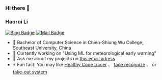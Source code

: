 ### Hi there 👋
### Haorui Li
[![Blog Badge](https://img.shields.io/badge/blog-25k%20pageview-brightgreen)](https://blog.csdn.net/weixin_46233323) [![Mail Badge](https://img.shields.io/badge/-Li.haor@hotmail.com-c14438?style=flat-square&logo=Gmail&logoColor=white&link=mailto:Li.haor@hotmail.com)](mailto:Li.haor@hotmail.com)
- 🔭 Bachelor of Computer Science in Chien-Shiung Wu College, Southeast University, China 
- 🌱 Currently working on "Using ML for meteorological early warning"
- 💬 Ask me about my projects on [this email adress](Li.haor@hotmail.com)
- ⚡ Fun fact: You may like [Healthy Code tracer](https://github.com/haoruilee/M5Stack_Healthy_code_tracer) 、 [face recognize](https://github.com/haoruilee/Face_recognize) 、 or [take-out system](https://github.com/haoruilee/ZuiSuWaiMai-MFC)
<!--
[![Blog Badge](https://img.shields.io/badge/-Isha_Gupta-1ca0f1?style=flat-square&logo=twitter&logoColor=white&link=https://twitter.com/Isha_1321)](https://twitter.com/Isha_1321)  [![Linkedin Badge](https://img.shields.io/badge/-Isha_Gupta-blue?style=flat-square&logo=Linkedin&logoColor=white&link=https://www.linkedin.com/in/ishagupta20//)](https://www.linkedin.com/in/ishagupta20/) [![Gmail Badge](https://img.shields.io/badge/-ishagupta2103@gmail.com-c14438?style=flat-square&logo=Gmail&logoColor=white&link=mailto:ishagupta2103@gmail.com)](mailto:ishagupta2103@gmail.com)
---------------------------------------------------------------------------------------------------------------------------------------------------------------------------------
### About

-  **Learning :** Full-Stack Development :zap: | Open-Source :fire:	
-  **Languages :** Python, C, JavaScript
-  **Hobbies :** Articles & Music :headphones:
-  **Fact :** First solve the problem, then write the code :heart: 
-  **Organization :** Technojam

---------------------------------------------------------------------------------------------------------------------------------------------------------------------------------

![github stats](https://github-readme-stats.vercel.app/api?username=Isha2103&show_icons=true)

---------------------------------------------------------------------------------------------------------------------------------------------------------------------------------


**haoruilee/haoruilee** is a ✨ _special_ ✨ repository because its `README.md` (this file) appears on your GitHub profile.

Here are some ideas to get you started:

- 🔭 I’m currently working on ...
- 🌱 I’m currently learning ...
- 👯 I’m looking to collaborate on ...
- 🤔 I’m looking for help with ...
- 💬 Ask me about ...
- 📫 How to reach me: ...
- 😄 Pronouns: ...
- ⚡ Fun fact: ...
-->
